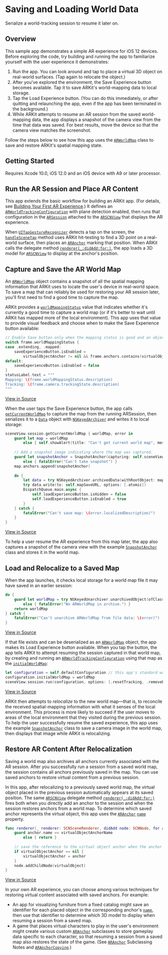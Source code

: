 # Saving and Loading World Data

Serialize a world-tracking session to resume it later on.

## Overview

This sample app demonstrates a simple AR experience for iOS 12 devices. Before exploring the code, try building and running the app to familiarize yourself with the user experience it demonstrates:

1. Run the app. You can look around and tap to place a virtual 3D object on real-world surfaces. (Tap again to relocate the object.)
2. After you've explored the environment, the Save Experience button becomes available. Tap it to save ARKit's world-mapping data to local storage.
3. Tap the Load Experience button. (You can do this immediately, or after quitting and relaunching the app, even if the app has been terminated in the background.)
4. While ARKit attempts to resume an AR session from the saved world-mapping data, the app displays a snapshot of the camera view from the time that data was saved. For best results, move the device so that the camera view matches the screenshot.

Follow the steps below to see how this app uses the [`ARWorldMap`][0] class to save and restore ARKit's spatial mapping state.

[0]:https://developer.apple.com/documentation/arkit/arworldmap
[1]:https://developer.apple.com/documentation/multipeerconnectivity

## Getting Started

Requires Xcode 10.0, iOS 12.0 and an iOS device with A9 or later processor.

## Run the AR Session and Place AR Content

This app extends the basic workflow for building an ARKit app. (For details, see [Building Your First AR Experience][10].) It defines an [`ARWorldTrackingConfiguration`][11] with plane detection enabled, then runs that configuration in the [`ARSession`][12] attached to the [`ARSCNView`][13] that displays the AR experience.

When [`UITapGestureRecognizer`][14] detects a tap on the screen, the [`handleSceneTap`](x-source-tag://PlaceObject) method uses ARKit hit-testing to find a 3D point on a real-world surface, then places an [`ARAnchor`][15] marking that position. When ARKit calls the delegate method [`renderer(_:didAdd:for:)`][16], the app loads a 3D model for [`ARSCNView`][13] to display at the anchor's position.

[10]:https://developer.apple.com/documentation/arkit/world_tracking/tracking_and_visualizing_planes
[11]:https://developer.apple.com/documentation/arkit/arworldtrackingconfiguration
[12]:https://developer.apple.com/documentation/arkit/arsession
[13]:https://developer.apple.com/documentation/arkit/arscnview
[14]:https://developer.apple.com/documentation/uikit/uitapgesturerecognizer
[15]:https://developer.apple.com/documentation/arkit/aranchor
[16]:https://developer.apple.com/documentation/arkit/arscnviewdelegate/2865794-renderer


## Capture and Save the AR World Map

An [`ARWorldMap`][0] object contains a snapshot of all the spatial mapping information that ARKit uses to locate the user's device in real-world space. To save a map that can reliably be used for restoring your AR session later, you'll first need to find a good time to capture the map. 

ARKit provides a [`worldMappingStatus`][30] value that indicates whether it's currently a good time to capture a world map (or if it's better to wait until ARKit has mapped more of the local environment). This app uses that value to provide visual feedback and choose when to make the Save Experience button available:

``` swift
// Enable Save button only when the mapping status is good and an object has been placed
switch frame.worldMappingStatus {
case .extending, .mapped:
    saveExperienceButton.isEnabled =
        virtualObjectAnchor != nil && frame.anchors.contains(virtualObjectAnchor!)
default:
    saveExperienceButton.isEnabled = false
}
statusLabel.text = """
Mapping: \(frame.worldMappingStatus.description)
Tracking: \(frame.camera.trackingState.description)
"""
```
[View in Source](x-source-tag://CheckMappingStatus)

When the user taps the Save Experience button, the app calls [`getCurrentWorldMap`][31] to capture the map from the running ARSession, then serializes it to a [`Data`][32] object with [`NSKeyedArchiver`][33] and writes it to local storage:

``` swift
sceneView.session.getCurrentWorldMap { worldMap, error in
    guard let map = worldMap
        else { self.showAlert(title: "Can't get current world map", message: error!.localizedDescription); return }
    
    // Add a snapshot image indicating where the map was captured.
    guard let snapshotAnchor = SnapshotAnchor(capturing: self.sceneView)
        else { fatalError("Can't take snapshot") }
    map.anchors.append(snapshotAnchor)
    
    do {
        let data = try NSKeyedArchiver.archivedData(withRootObject: map, requiringSecureCoding: true)
        try data.write(to: self.mapSaveURL, options: [.atomic])
        DispatchQueue.main.async {
            self.loadExperienceButton.isHidden = false
            self.loadExperienceButton.isEnabled = true
        }
    } catch {
        fatalError("Can't save map: \(error.localizedDescription)")
    }
}
```
[View in Source](x-source-tag://GetWorldMap)

To help a user resume the AR experience from this map later, the app also captures a snapshot of the camera view with the example [`SnapshotAnchor`](x-source-tag://SnapshotAnchor) class and stores it in the world map.

[30]:https://developer.apple.com/documentation/arkit/arframe/2990930-worldmappingstatus
[31]:https://developer.apple.com/documentation/arkit/arsession/2968206-getcurrentworldmap
[32]:https://developer.apple.com/documentation/foundation/data
[33]:https://developer.apple.com/documentation/foundation/nskeyedarchiver

## Load and Relocalize to a Saved Map

When the app launches, it checks local storage for a world map file it may have saved in an earlier session:

``` swift
do {
    guard let worldMap = try NSKeyedUnarchiver.unarchivedObject(ofClass: ARWorldMap.self, from: data)
        else { fatalError("No ARWorldMap in archive.") }
    return worldMap
} catch {
    fatalError("Can't unarchive ARWorldMap from file data: \(error)")
}
```
[View in Source](x-source-tag://ReadWorldMap)

If that file exists and can be deserialized as an [`ARWorldMap`][0] object, the app makes its Load Experience button available. When you tap the button, the app tells ARKit to attempt resuming the session captured in that world map, by creating and running an [`ARWorldTrackingConfiguration`][11] using that map as the [`initialWorldMap`][42]:

``` swift
let configuration = self.defaultConfiguration // this app's standard world tracking settings
configuration.initialWorldMap = worldMap
sceneView.session.run(configuration, options: [.resetTracking, .removeExistingAnchors])
```
[View in Source](x-source-tag://RunWithWorldMap)

ARKit then attempts to *relocalize* to the new world map—that is, to reconcile the received spatial-mapping information with what it senses of the local environment. This process is more likely to succeed if the user moves to areas of the local environment that they visited during the previous session. To help the user successfully resume the saved experience, this app uses the example [`SnapshotAnchor`](x-source-tag://SnapshotAnchor) class to save a camera image in the world map, then displays that image while ARKit is relocalizing.

[42]:https://developer.apple.com/documentation/arkit/arworldtrackingconfiguration/2968180-initialworldmap

## Restore AR Content After Relocalization 

Saving a world map also archives all anchors currently associated with the AR session. After you successfully run a session from a saved world map, the session contains all anchors previously saved in the map. You can use saved anchors to restore virtual content from a previous session.

In this app, after relocalizing to a previously saved world map, the virtual object placed in the previous session automatically appears at its saved position. The same [`ARSCNView`][13] delegate method [`renderer(_:didAdd:for:)`][16] fires both when you directly add an anchor to the session and when the session restores anchors from a world map. To determine which saved anchor represents the virtual object, this app uses the [`ARAnchor`][15] [`name`][50] property. 

``` swift
func renderer(_ renderer: SCNSceneRenderer, didAdd node: SCNNode, for anchor: ARAnchor) {
    guard anchor.name == virtualObjectAnchorName
        else { return }
    
    // save the reference to the virtual object anchor when the anchor is added from relocalizing
    if virtualObjectAnchor == nil {
        virtualObjectAnchor = anchor
    }
    node.addChildNode(virtualObject)
}
```
[View in Source](x-source-tag://RestoreVirtualContent)

In your own AR experience, you can choose among various techniques for restoring virtual content associated with saved anchors. For example:

- An app for visualizing furniture from a fixed catalog might save an identifier for each placed object in the corresponding anchor's [`name`][50], then use that identifier to determine which 3D model to display when resuming a session from a saved map.
- A game that places virtual characters to play in the user's environment might create various custom [`ARAnchor`][15] subclasses to store gameplay data specific to each character, so that resuming a session from a saved map also restores the state of the game. (See [`ARAnchor`][15] Subclassing Notes and [`ARAnchorCopying`][51].)

[50]:https://developer.apple.com/documentation/arkit/aranchor/2873672-name
[51]:https://developer.apple.com/documentation/arkit/aranchorcopying




